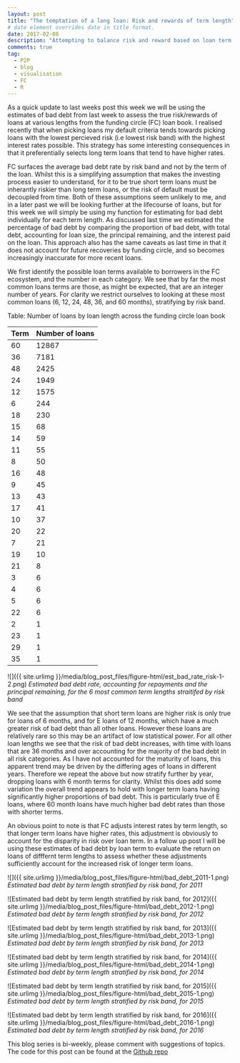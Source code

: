 ```yaml
---
layout: post
title: "The temptation of a long loan: Risk and rewards of term length"
# date element overrides date in title format.
date: 2017-02-08
description: "Attempting to balance risk and reward based on loan term length"
comments: true
tag:
  - P2P
  - blog
  - visualisation
  - FC
  - R
---
```


As a quick update to last weeks post this week we will be using the estimates of bad debt from last week to assess the true risk/rewards of loans at various lengths from the funding circle (FC) loan book. I realised recently that when picking loans my default criteria tends towards picking loans with the lowest percieved risk (i.e lowest risk band) with the highest interest rates possible. This strategy has some interesting consequences in that it preferentially selects long term loans that tend to have higher rates. 

FC surfaces the average bad debt rate by risk band and not by the term of the loan. Whilst this is a simplifying assumption that makes the investing process easier to understand, for it to be true short term loans must be inherantly riskier than long term loans, or the risk of default must be decoupled from time. Both of these assumptions seem unlikely to me,  and in a later past we will be looking further at the lifecourse of loans, but for this week we will simply be using my function for estimating for bad debt individually for each term length. As discussed last time we estimated the percentage of bad debt by comparing the proportion of bad debt, with total debt, accounting for loan size, the principal remaining, and the interest paid on the loan. This approach also has the same caveats as last time in that it does not account for future recoveries by funding circle, and so becomes increasingly inaccurate for more recent loans. 


We first identify the possible loan terms available to borrowers in the FC ecosystem, and the number in each category. We see that by far the most common loans terms are those, as might be expected, that are an integer number of years. For clarity we restrict ourselves to looking at these most common loans (6, 12, 24, 48, 36, and 60 months), stratifying by risk band.


Table: Number of loans by loan length across the funding circle loan book

| Term |  Number of loans |
|----- | ---------------- |
|  60  |           12867  |
|   36 |             7181 |
|   48 |             2425 |
|   24 |             1949 |
|   12 |             1575 |
|    6 |              244 |
|   18 |              230 |
|   15 |               68 |
|   14 |               59 |
|   11 |               55 |
|    8 |               50 | 
|   16 |               48 |
|    9 |               45 |
|   13 |               43 |
|   17 |               41 |
|   10 |               37 |
|   20 |               22 |
|    7 |               21 |
|   19 |               10 |
|   21 |                8 |
|    3 |                6 |
|    4 |                6 |
|    5 |                6 |
|   22 |                6 |
|    2 |                1 |
|   23 |                1 |
|   29 |                1 |
|   35 |                1 |



![]({{ site.urlimg }}/media/blog_post_files/figure-html/est_bad_rate_risk-1-2.png)
*Estimated bad debt rate, accounting for repayments and the principal remaining, for the 6 most common term lengths straitifed by risk band*

We see that the assumption that short term loans are higher risk is only true for loans of 6 months, and for E loans of 12 months, which have a much greater risk of bad debt than all other loans. However these loans are relatively rare so this may be an artifact of low statistical power. For all other loan lengths we see that the risk of bad debt increases, with time with loans that are 36 months and over accounting for the majority of the bad debt in all risk categories. As I have not accounted for the maturity of loans, this apparent trend may be driven by the differing ages of loans in different years. Therefore we repeat the above but now stratify further by year, dropping loans with 6 month terms for clarity. Whilst this does add some variation the overall trend appears to hold with longer term loans having significantly higher proportions of bad debt. This is particularly true of E loans, where 60 month loans have much higher bad debt rates than those with shorter terms.  

An obvious point to note is that FC adjusts interest rates by term length, so that longer term loans have higher rates, this adjustment is obviously to account for the disparity in risk over loan term. In a follow up post I will be using these estimates of bad debt by loan term to evaluate the return on loans of difffernt term lengths to assess whether these adjustments sufficiently account for the increased risk of longer term loans. 



![]({{ site.urlimg }}/media/blog_post_files/figure-html/bad_debt_2011-1.png)
*Estimated bad debt by term length stratified by risk band, for 2011*

![Estimated bad debt by term length stratified by risk band, for 2012]({{ site.urlimg }}/media/blog_post_files/figure-html/bad_debt_2012-1.png)
*Estimated bad debt by term length stratified by risk band, for 2012*

![Estimated bad debt by term length stratified by risk band, for 2013]({{ site.urlimg }}/media/blog_post_files/figure-html/bad_debt_2013-1.png)
*Estimated bad debt by term length stratified by risk band, for 2013*

![Estimated bad debt by term length stratified by risk band, for 2014]({{ site.urlimg }}/media/blog_post_files/figure-html/bad_debt_2014-1.png)
*Estimated bad debt by term length stratified by risk band, for 2014*

![Estimated bad debt by term length stratified by risk band, for 2015]({{ site.urlimg }}/media/blog_post_files/figure-html/bad_debt_2015-1.png)
*Estimated bad debt by term length stratified by risk band, for 2015*

![Estimated bad debt by term length stratified by risk band, for 2016]({{ site.urlimg }}/media/blog_post_files/figure-html/bad_debt_2016-1.png)
*Estimated bad debt by term length stratified by risk band, for 2016*

This blog series is bi-weekly, please comment with suggestions of topics. The code for this post can be found at the [Github repo](https://github.com/seabbs/funding_circle)

